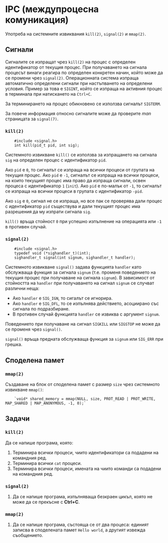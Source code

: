 # IPC (междупроцесна комуникация)

Употреба на системните извиквания `kill(2)`, `signal(2)` и `mmap(2)`.

## Сигнали

Сигналите се изпращат чрез `kill(2)` на процес с определен идентификатор от текущия процес.  При получаването на сигнала процесът винаги реагира по определен конкретен начин, който може да се промени чрез `signal(2)`.  Операционната система изпраща автоматично определени сигнали при настъпването на определени условия.  Пример за това е `SIGINT`, който се изпраща на активния процес в терминала при натискането на `Ctrl+C`.

За терминирането на процес обикновено се използва сигналът `SIGTERM`.

За повече информация относно сигналите може да проверите *man* страницата за `signal(7)`.

### `kill(2)`

        #include <signal.h>
        int kill(pid_t pid, int sig);

Системното извикване `kill()` се използва за изпращането на сигнала `sig` на определен процес с идентификатор `pid`.

Ако `pid` е `0`, то сигналът се изпраща на всички процеси от групата на текущия процес.  Ако `pid` е `-1`, сигналът се изпраща на всички процеси, на които текущият процес има право да изпраща сигнали, освен процеса с идентификатор `1` (`init`).  Ако `pid` е по-малък от `-1`, то сигналът се изпраща на всички процеси в групата с идентификатор `-pid`.

Ако `sig` е `0`, сигнал не се изпраща, но все пак се проверява дали процес с идентификатор `pid` съществува и дали текущият процес има разрешения да му изпрати сигнала `sig`.

`kill()` връща стойност `0` при успешно изпълнение на операцията или `-1` в противен случай.

### `signal(2)`

        #include <signal.h>
        typedef void (*sighandler_t)(int);
        sighandler_t signal(int signum, sighandler_t handler);

Системното извикване `signal()` задава функцията `handler` като обслужваща функция за сигнала `signum` (т.е. променя поведението на текущия процес при получаване на сигнала `signum`).  В зависимост от стойността на `handler` при получаването на сигнал `signum` се случват различни неща:
* Ако `handler` е `SIG_IGN`, то сигалът се игнорира.
* Ако `handler` е `SIG_DFL`, то се изпълнява действието, асоциирано със сигнала по подразбиране.
* В противен случай функцията `handler` се извиква с аргумент `signum`.

Поведението при получаване на сигнал `SIGKILL` или `SIGSTOP` не може да се променя чрез `signal()`.

`signal()` връща предната обслужваща функция за `signum` или `SIG_ERR` при грешка.

## Споделена памет

### `mmap(2)`

Създаване на блок от споделена памет с размер `size` чрез системното извикване `mmap()`:

        `void* shared_memory = mmap(NULL, size, PROT_READ | PROT_WRITE, MAP_SHARED | MAP_ANONYMOUS, -1, 0);`

## Задачи

### `kill(2)`

Да се напише програма, която:

1. Терминира всички процеси, чиито идентификатори са подадени на командния ред.
2. Терминира всички `cat` процеси.
3. Терминира всички процеси, имената на чиито команди са подадени на командния ред.

### `signal(2)`

1. Да се напише програма, изпълняваща безкраен цикъл, която не може да се прекъсне с **Ctrl+C**.

### `mmap(2)`

1. Да се напише програма, състояща се от два процеса: единият записва в споделената памет `Hello world`, а другият извежда съобщението.
